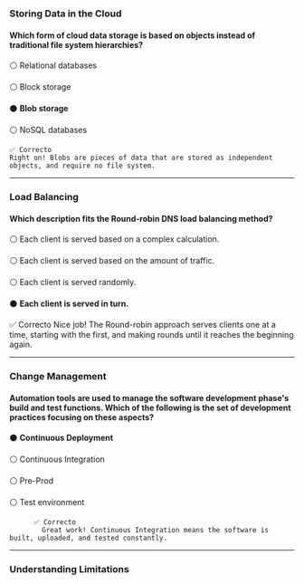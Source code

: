 ### Storing Data in the Cloud
#### Which form of cloud data storage is based on objects instead of traditional file system hierarchies?


⚪ Relational databases


⚪ Block storage


⚫ **Blob storage**


⚪ NoSQL databases

    ✅ Correcto
    Right on! Blobs are pieces of data that are stored as independent objects, and require no file system. 
 ----
 
### Load Balancing
#### Which description fits the Round-robin DNS load balancing method?


⚪ Each client is served based on a complex calculation.


⚪ Each client is served based on the amount of traffic.


⚪ Each client is served randomly.


⚫ **Each client is served in turn.**

  ✅ Correcto
       Nice job! The Round-robin approach serves clients one at a time, starting with the first, and making rounds until it reaches the beginning again.
       
-----
### Change Management
#### Automation tools are used to manage the software development phase's build and test functions. Which of the following is the set of development practices focusing on these aspects?


⚫ **Continuous Deployment**


⚪ Continuous Integration


⚪ Pre-Prod


⚪ Test environment

          ✅ Correcto
            Great work! Continuous Integration means the software is built, uploaded, and tested constantly.
 
 ----
### Understanding Limitations
#### 
